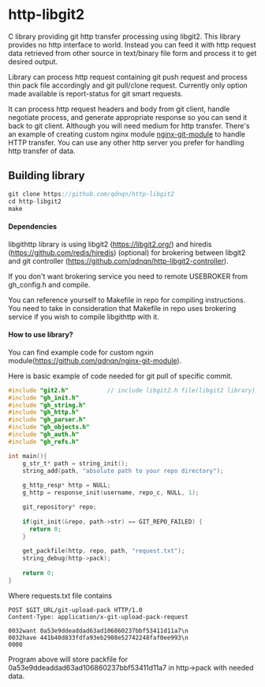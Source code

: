 # http-libgit2
C library providing git http transfer processing using libgit2. This library provides no http interface to world. Instead you can feed it with http request data retrieved from other source in text/binary file form and process it to get desired output. 

Library can process http request containing git push request and process thin pack file accordingly and git pull/clone request. Currently only option made available is  report-status for git smart requests. 

It can process http request headers and body from git client, handle negotiate process, and generate appropriate response so you can send it back to git client. Although you will need medium for http transfer. There's an example of creating custom nginx module [nginx-git-module](https://github.com/qdnqn/nginx-git-module) to handle HTTP transfer. You can use any other http server you prefer for handling http transfer of data.  
## Building library
```javascript
git clone https://github.com/qdnqn/http-libgit2
cd http-libgit2
make
```
#### Dependencies

libgithttp library is using libgit2 (https://libgit2.org/) and hiredis (https://github.com/redis/hiredis) (optional) for brokering between libgit2 and git controller (https://github.com/qdnqn/http-libgit2-controller).

If you don't want brokering service you need to remote USEBROKER from gh_config.h and compile.

You can reference yourself to Makefile in repo for compiling instructions. You need to take in consideration that Makefile in repo uses brokering service if you wish to compile libgithttp with it.

#### How to use library?
You can find example code for custom ngxin module(https://github.com/qdnqn/nginx-git-module). 

Here is basic example of code needed for git pull of specific commit.
```c
#include "git2.h"           // include libgit2.h file(libgit2 library)
#include "gh_init.h"
#include "gh_string.h"
#include "gh_http.h"
#include "gh_parser.h"
#include "gh_objects.h"
#include "gh_auth.h"
#include "gh_refs.h"

int main(){
    g_str_t* path = string_init();
    string_add(path, "absolute path to your repo directory");
    
    g_http_resp* http = NULL;
    g_http = response_init(username, repo_c, NULL, 1);

    git_repository* repo;
    
    if(git_init(&repo, path->str) == GIT_REPO_FAILED) {
      return 0;
    }
    
    get_packfile(http, repo, path, "request.txt");
    string_debug(http->pack);
    
    return 0;
}
```
Where requests.txt file contains
```
POST $GIT_URL/git-upload-pack HTTP/1.0
Content-Type: application/x-git-upload-pack-request

0032want 0a53e9ddeaddad63ad106860237bbf53411d11a7\n
0032have 441b40d833fdfa93eb2908e52742248faf0ee993\n
0000
```
Program above will store packfile for 0a53e9ddeaddad63ad106860237bbf53411d11a7 in http->pack with needed data.